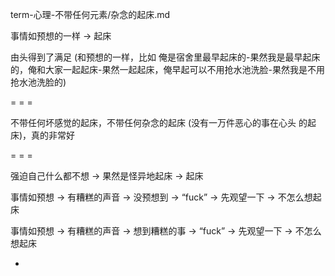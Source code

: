 
term-心理-不带任何元素/杂念的起床.md

事情如预想的一样 -> 起床

由头得到了满足 (和预想的一样，比如 俺是宿舍里最早起床的-果然我是最早起床的，俺和大家一起起床-果然一起起床，俺早起可以不用抢水池洗脸-果然我是不用抢水池洗脸的)

= = =

不带任何坏感觉的起床，不带任何杂念的起床 (没有一万件恶心的事在心头 的起床)，真的非常好

= = =

强迫自己什么都不想 -> 果然是怪异地起床 -> 起床

事情如预想 -> 有糟糕的声音 -> 没预想到 -> “fuck” -> 先观望一下 -> 不怎么想起床

事情如预想 -> 有糟糕的声音 -> 想到糟糕的事 -> “fuck” -> 先观望一下 -> 不怎么想起床





-
